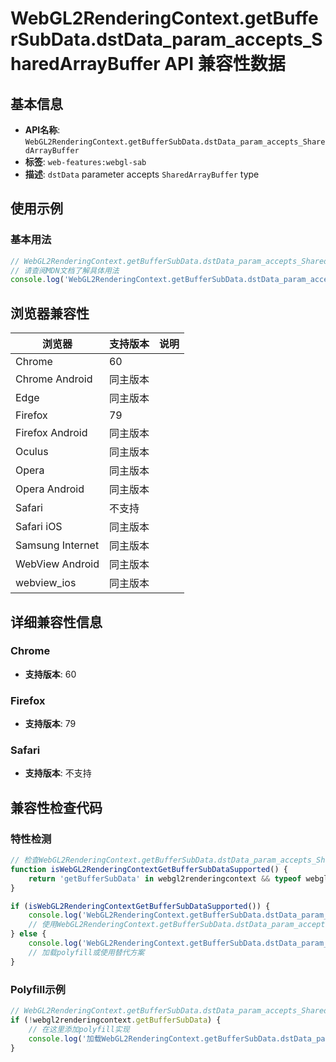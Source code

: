 # WebGL2RenderingContext.getBufferSubData.dstData_param_accepts_SharedArrayBuffer API 兼容性数据

## 基本信息

- **API名称**: `WebGL2RenderingContext.getBufferSubData.dstData_param_accepts_SharedArrayBuffer`
- **标签**: `web-features:webgl-sab`
- **描述**: `dstData` parameter accepts `SharedArrayBuffer` type

## 使用示例

### 基本用法

```javascript
// WebGL2RenderingContext.getBufferSubData.dstData_param_accepts_SharedArrayBuffer 使用示例
// 请查阅MDN文档了解具体用法
console.log('WebGL2RenderingContext.getBufferSubData.dstData_param_accepts_SharedArrayBuffer API');
```

## 浏览器兼容性

| 浏览器 | 支持版本 | 说明 |
|--------|----------|------|
| Chrome | 60 |  |
| Chrome Android | 同主版本 |  |
| Edge | 同主版本 |  |
| Firefox | 79 |  |
| Firefox Android | 同主版本 |  |
| Oculus | 同主版本 |  |
| Opera | 同主版本 |  |
| Opera Android | 同主版本 |  |
| Safari | 不支持 |  |
| Safari iOS | 同主版本 |  |
| Samsung Internet | 同主版本 |  |
| WebView Android | 同主版本 |  |
| webview_ios | 同主版本 |  |

## 详细兼容性信息

### Chrome

- **支持版本**: 60

### Firefox

- **支持版本**: 79

### Safari

- **支持版本**: 不支持

## 兼容性检查代码

### 特性检测

```javascript
// 检查WebGL2RenderingContext.getBufferSubData.dstData_param_accepts_SharedArrayBuffer是否支持
function isWebGL2RenderingContextGetBufferSubDataSupported() {
    return 'getBufferSubData' in webgl2renderingcontext && typeof webgl2renderingcontext.getBufferSubData === 'function';
}

if (isWebGL2RenderingContextGetBufferSubDataSupported()) {
    console.log('WebGL2RenderingContext.getBufferSubData.dstData_param_accepts_SharedArrayBuffer 支持');
    // 使用WebGL2RenderingContext.getBufferSubData.dstData_param_accepts_SharedArrayBuffer
} else {
    console.log('WebGL2RenderingContext.getBufferSubData.dstData_param_accepts_SharedArrayBuffer 不支持，需要polyfill');
    // 加载polyfill或使用替代方案
}
```

### Polyfill示例

```javascript
// WebGL2RenderingContext.getBufferSubData.dstData_param_accepts_SharedArrayBuffer polyfill
if (!webgl2renderingcontext.getBufferSubData) {
    // 在这里添加polyfill实现
    console.log('加载WebGL2RenderingContext.getBufferSubData.dstData_param_accepts_SharedArrayBuffer polyfill');
}
```


